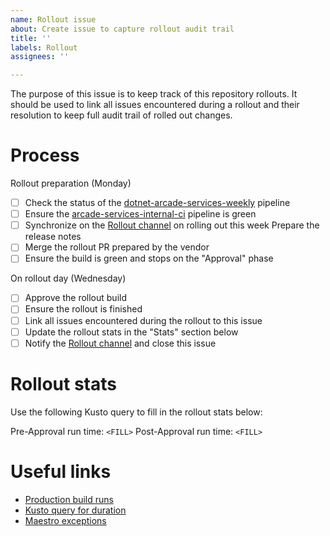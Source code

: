 ```yaml
---
name: Rollout issue
about: Create issue to capture rollout audit trail
title: ''
labels: Rollout
assignees: ''

---
```


The purpose of this issue is to keep track of this repository rollouts. It should be used to link all issues encountered during a rollout and their resolution to keep full audit trail of rolled out changes.

# Process

Rollout preparation (Monday)
- [ ] Check the status of the [dotnet-arcade-services-weekly](https://dev.azure.com/dnceng/internal/_build?definitionId=993) pipeline
- [ ] Ensure the [arcade-services-internal-ci](https://dev.azure.com/dnceng/internal/_build?definitionId=252) pipeline is green
- [ ] Synchronize on the [Rollout channel](https://teams.microsoft.com/l/channel/19%3a72e283b51f9e4567ba24a35328562df4%40thread.skype/Rollout?groupId=147df318-61de-4f04-8f7b-ecd328c256bb&tenantId=72f988bf-86f1-41af-91ab-2d7cd011db47) on rolling out this week
Prepare the release notes
- [ ] Merge the rollout PR prepared by the vendor
- [ ] Ensure the build is green and stops on the "Approval" phase

On rollout day (Wednesday)
- [ ] Approve the rollout build
- [ ] Ensure the rollout is finished
- [ ] Link all issues encountered during the rollout to this issue
- [ ] Update the rollout stats in the "Stats" section below
- [ ] Notify the [Rollout channel](https://teams.microsoft.com/l/channel/19%3a72e283b51f9e4567ba24a35328562df4%40thread.skype/Rollout?groupId=147df318-61de-4f04-8f7b-ecd328c256bb&tenantId=72f988bf-86f1-41af-91ab-2d7cd011db47) and close this issue

# Rollout stats

Use the following Kusto query to fill in the rollout stats below:

Pre-Approval run time: `<FILL>`
Post-Approval run time: `<FILL>`

# Useful links

- [Production build runs](https://dev.azure.com/dnceng/internal/_build?definitionId=252&_a=summary&branchFilter=10418%2C10418%2C10418%2C10418)
- [Kusto query for duration](https://dataexplorer.azure.com/clusters/engsrvprod/databases/engineeringdata?query=H4sIAAAAAAAAA51Ry07DQAy85yusXEiq0EIPIBr1QJWqVEJQtcAFoWpJ3GbRPqJdhzf/jhMKChzZkzX2zHi8CgmWVilb07yAMQx6k+v5eQbzDGaX0xWcTZfTBLC/7cNweHhwcnTcG6SBYtYMKaudIGkN86K1LEagrNkmsN5I52lFYosj8ORkCyrxB4vhLQB+V1KjkgaXmFtX+BZ7h6cSHcKklqpoFhsDG/xqXQiNIE3Uceu6xLthX2stnHxFdhWOeFXNpFVTN8YxhzNNcC2eO+iOXDn7gDlBJ+jGOi1oTTzlK2Gihr3/pZ1AWJYjrcM4DT7SoOKQ1Ard7i0cnlas9igURO1QvHfHamR9LpRwUeea0c9/sGB7gJCLRX2vpC+h9nw6yITLwzhOvuWtp//pZ1gp+9IY3AglC0EIRQtpNMQO6SfbzDU/IQIAAA==)
- [Maestro exceptions](https://ms.portal.azure.com/#view/Microsoft_OperationsManagementSuite_Workspace/Logs.ReactView/resourceId/%2Fsubscriptions%2F68672ab8-de0c-40f1-8d1b-ffb20bd62c0f%2FresourceGroups%2Fmaestro-prod-cluster%2Fproviders%2Fmicrosoft.insights%2Fcomponents%2Fmaestro-prod/source/LogsBlade.AnalyticsShareLinkToQuery/q/H4sIAAAAAAAAAz2MOw6DMBBE%252B5xiSlsiRZDS5i7GjGQXu0brRSSIwyekoH4fvjMXr0377cBWaIRXYfckC17QtoV4H%252Bcf7KtIsroTua3qIWL6YKoaLn%252FA4ylxgNBLOxOjzrT%252FMJdk%252FgV08ryabQAAAA%253D%253D)
